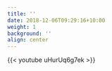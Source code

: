 ```yaml
---
title: ''
date: 2018-12-06T09:29:16+10:00
weight: 1
background: ''
align: center
---
```



{{< youtube uHurUq6g7ek >}}